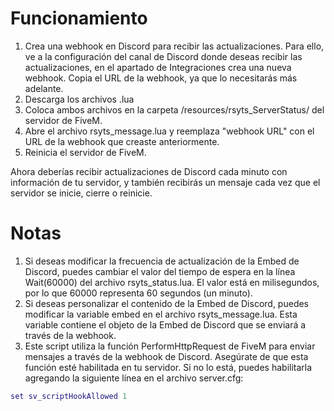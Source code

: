 # Funcionamiento

1. Crea una webhook en Discord para recibir las actualizaciones. Para ello, ve a la configuración del canal de Discord donde deseas recibir las actualizaciones, en el apartado de Integraciones crea una nueva webhook. Copia el URL de la webhook, ya que lo necesitarás más adelante.
2. Descarga los archivos .lua
3. Coloca ambos archivos en la carpeta /resources/rsyts_ServerStatus/ del servidor de FiveM.
4. Abre el archivo rsyts_message.lua y reemplaza "webhook URL" con el URL de la webhook que creaste anteriormente.
5. Reinicia el servidor de FiveM.

Ahora deberías recibir actualizaciones de Discord cada minuto con información de tu servidor, y también recibirás un mensaje cada vez que el servidor se inicie, cierre o reinicie.

# Notas

1. Si deseas modificar la frecuencia de actualización de la Embed de Discord, puedes cambiar el valor del tiempo de espera en la línea Wait(60000) del archivo rsyts_status.lua. El valor está en milisegundos, por lo que 60000 representa 60 segundos (un minuto).
2. Si deseas personalizar el contenido de la Embed de Discord, puedes modificar la variable embed en el archivo rsyts_message.lua. Esta variable contiene el objeto de la Embed de Discord que se enviará a través de la webhook.
3. Este script utiliza la función PerformHttpRequest de FiveM para enviar mensajes a través de la webhook de Discord. Asegúrate de que esta función esté habilitada en tu servidor. Si no lo está, puedes habilitarla agregando la siguiente línea en el archivo server.cfg:

```lua
set sv_scriptHookAllowed 1
```
